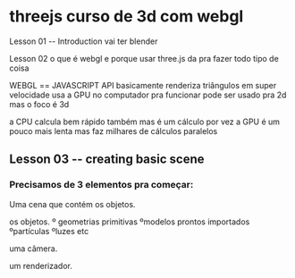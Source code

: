 # threejs curso de 3d com webgl

Lesson 01 -- Introduction
vai ter blender


Lesson 02
o que é webgl e porque usar three.js
da pra fazer todo tipo de coisa

WEBGL == JAVASCRIPT API
basicamente renderiza triângulos em super velocidade
usa a GPU no computador pra funcionar
pode ser usado pra 2d mas o foco é 3d

a CPU calcula bem rápido também mas é um cálculo por vez
a GPU é um pouco mais lenta mas faz milhares de cálculos paralelos


## Lesson 03 -- creating basic scene
 ### Precisamos de 3 elementos pra começar:
 Uma cena que contém os objetos.
 
 os objetos.
 º geometrias primitivas
 ºmodelos prontos importados
 ºpartículas
 ºluzes etc
 
 uma câmera.
 
 um renderizador.
 
